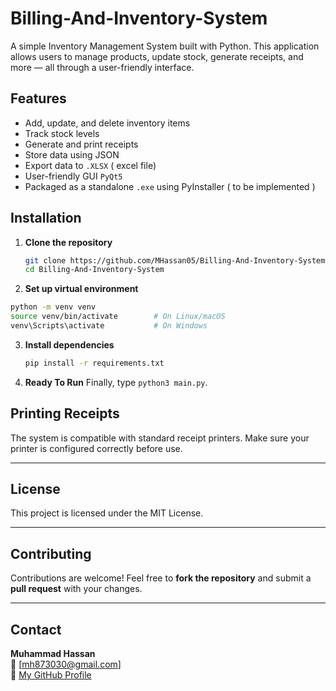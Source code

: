 # Billing-And-Inventory-System

A simple Inventory Management System built with Python. This application allows users to manage products, update stock, generate receipts, and more — all through a user-friendly interface.

## Features

- Add, update, and delete inventory items
- Track stock levels
- Generate and print receipts
- Store data using JSON
- Export data to `.XLSX` ( excel file)
- User-friendly GUI `PyQt5`
- Packaged as a standalone `.exe` using PyInstaller ( to be implemented )

## Installation

1. **Clone the repository**
   ```bash
   git clone https://github.com/MHassan05/Billing-And-Inventory-System.git
   cd Billing-And-Inventory-System
   ```

2. **Set up virtual environment**
  ```bash
python -m venv venv
source venv/bin/activate        # On Linux/macOS
venv\Scripts\activate           # On Windows
  ```
3. **Install dependencies**
   ```bash
   pip install -r requirements.txt
   ```
5. **Ready To Run**
   Finally, type `python3 main.py`.

## Printing Receipts

The system is compatible with standard receipt printers. Make sure your printer is configured correctly before use.

---

## License

This project is licensed under the MIT License.

---

## Contributing

Contributions are welcome! Feel free to **fork the repository** and submit a **pull request** with your changes.

---

## Contact

**Muhammad Hassan**  
📧 [mh873030@gmail.com]  
🔗 [My GitHub Profile](https://github.com/MHassan05)




   
